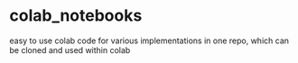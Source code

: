 # colab_notebooks
easy to use colab code for various implementations in one repo, which can be cloned and used within colab
